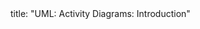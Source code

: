 <frontmatter>
title: "UML: Activity Diagrams: Introduction"
</frontmatter>

<include src="container-inPage-asFlat.md" boilerplate />
